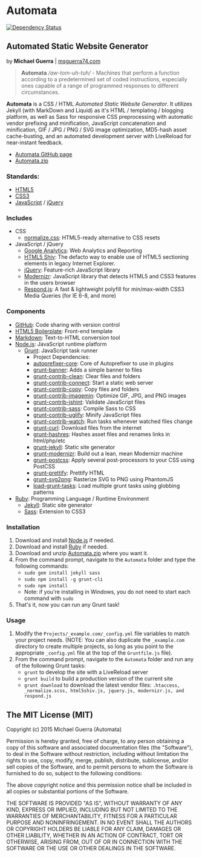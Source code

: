 # Automata

[![Dependency Status](https://david-dm.org/msguerra74/automata.svg?style=flat)](https://david-dm.org/msguerra74/automata)

## Automated Static Website Generator

by **Michael Guerra** | [msguerra74.com][]

> **Automata** */aw-tom-uh-tuh/* - Machines that perform a function according to a predetermined set of coded instructions, especially ones capable of a range of programmed responses to different circumstances.

**Automata** is a CSS / HTML *Automated Static Website Generator*. It utilizes Jekyll (with MarkDown and Liquid) as it's HTML / templating / blogging platform, as well as Sass for responsive CSS preprocessing with automatic vendor prefixing and minification, JavaScript concatenation and minification, GIF / JPG / PNG / SVG image optimization, MD5-hash asset cache-busting, and an automated development server with LiveReload for near-instant feedback.

- [Automata GitHub page][]
- [Automata.zip][]

### Standards:

- [HTML5][]
- [CSS3][]
- [JavaScript][] / [jQuery][]

### Includes

- CSS
    - [normalize.css][]: HTML5-ready alternative to CSS resets
- JavaScript / jQuery
    - [Google Analytics][]: Web Analytics and Reporting
    - [HTML5 Shiv][]: The defacto way to enable use of HTML5 sectioning elements in legacy Internet Explorer.
    - [jQuery][]: Feature-rich JavaScript library
    - [Modernizr][]: JavaScript library that detects HTML5 and CSS3 features in the users browser
    - [Respond.js][]: A fast & lightweight polyfill for min/max-width CSS3 Media Queries (for IE 6-8, and more)

### Components

- [GitHub][]: Code sharing with version control
- [HTML5 Boilerplate][]: Front-end template
- [Markdown][]: Text-to-HTML conversion tool
- [Node.js][]: JavaScript runtime platform
    - [Grunt][]: JavaScript task runner
        - Project Dependencies:
        - [autoprefixer-core][]: Core of Autoprefixer to use in plugins
        - [grunt-banner][]: Adds a simple banner to files
        - [grunt-contrib-clean][]: Clear files and folders
        - [grunt-contrib-connect][]: Start a static web server
        - [grunt-contrib-copy][]: Copy files and folders
        - [grunt-contrib-imagemin][]: Optimize GIF, JPG, and PNG images
        - [grunt-contrib-jshint][]: Validate JavaScript files
        - [grunt-contrib-sass][]: Compile Sass to CSS
        - [grunt-contrib-uglify][]: Minify JavaScript files
        - [grunt-contrib-watch][]: Run tasks whenever watched files change
        - [grunt-curl][]: Download files from the internet
        - [grunt-hashres][]: Hashes asset files and renames links in html/php/etc
        - [grunt-jekyll][]: Static site generator
        - [grunt-modernizr][]: Build out a lean, mean Modernizr machine
        - [grunt-postcss][]: Apply several post-processors to your CSS using PostCSS
        - [grunt-prettify][]: Prettify HTML
        - [grunt-svg2png][]: Rasterize SVG to PNG using PhantomJS
        - [load-grunt-tasks][]: Load multiple grunt tasks using globbing patterns
- [Ruby][]: Programming Language / Runtime Environment
    - [Jekyll][]: Static site generator
    - [Sass][]: Extension to CSS3

### Installation

1. Download and install [Node.js][] if needed.
2. Download and install [Ruby][] if needed.
3. Download and unzip [Automata.zip][] where you want it.
4. From the command prompt, navigate to the `Automata` folder and type the following commands:
    - `sudo gem install jekyll sass`
    - `sudo npm install -g grunt-cli`
    - `sudo npm install`
    - Note: if you're installing in Windows, you do not need to start each command with `sudo`
5. That's it, now you can run any Grunt task!

### Usage

1. Modify the `Projects/_example.com/_config.yml` file variables to match your project needs. (NOTE: You can also duplicate the `_example.com` directory to create multiple projects, so long as you point to the appropriate `_config.yml` file at the top of the `Gruntfile.js` file).
2. From the command prompt, navigate to the `Automata` folder and run any of the following Grunt tasks:
    - `grunt` to develop the site with a LiveReload server
    - `grunt build` to build a production version of the current site
    - `grunt download` to download the latest vendor files: `.htaccess, _normalize.scss, html5shiv.js, jquery.js, modernizr.js, and respond.js`

## The MIT License (MIT)

Copyright (c) 2015 Michael Guerra (Automata)

Permission is hereby granted, free of charge, to any person obtaining a copy of this software and associated documentation files (the "Software"), to deal in the Software without restriction, including without limitation the rights to use, copy, modify, merge, publish, distribute, sublicense, and/or sell copies of the Software, and to permit persons to whom the Software is furnished to do so, subject to the following conditions:

The above copyright notice and this permission notice shall be included in all copies or substantial portions of the Software.

THE SOFTWARE IS PROVIDED "AS IS", WITHOUT WARRANTY OF ANY KIND, EXPRESS OR IMPLIED, INCLUDING BUT NOT LIMITED TO THE WARRANTIES OF MERCHANTABILITY, FITNESS FOR A PARTICULAR PURPOSE AND NONINFRINGEMENT. IN NO EVENT SHALL THE AUTHORS OR COPYRIGHT HOLDERS BE LIABLE FOR ANY CLAIM, DAMAGES OR OTHER LIABILITY, WHETHER IN AN ACTION OF CONTRACT, TORT OR OTHERWISE, ARISING FROM, OUT OF OR IN CONNECTION WITH THE SOFTWARE OR THE USE OR OTHER DEALINGS IN THE SOFTWARE.

<!-- Links -->

[@msguerra74]: http://twitter.com/msguerra74
[Automata.zip]: https://github.com/msguerra74/Automata/archive/master.zip
[autoprefixer-core]: https://github.com/postcss/autoprefixer-core
[CSS3]: http://www.w3.org/Style/CSS/current-work.en.html
[GitHub]: https://github.com/msguerra74
[Automata GitHub page]: https://github.com/msguerra74/Automata
[Google Analytics]: http://www.google.com/analytics/
[Grunt]: http://gruntjs.com/
[grunt-banner]: https://github.com/mattstyles/grunt-banner
[grunt-contrib-clean]: https://github.com/gruntjs/grunt-contrib-clean
[grunt-contrib-connect]: https://github.com/gruntjs/grunt-contrib-connect
[grunt-contrib-copy]: https://github.com/gruntjs/grunt-contrib-copy
[grunt-contrib-imagemin]: https://github.com/gruntjs/grunt-contrib-imagemin
[grunt-contrib-jshint]: https://github.com/gruntjs/grunt-contrib-jshint
[grunt-contrib-sass]: https://github.com/gruntjs/grunt-contrib-sass
[grunt-contrib-uglify]: https://github.com/gruntjs/grunt-contrib-uglify
[grunt-contrib-watch]: https://github.com/gruntjs/grunt-contrib-watch
[grunt-curl]: https://github.com/twolfson/grunt-curl
[grunt-hashres]: https://github.com/luismahou/grunt-hashres
[grunt-jekyll]: https://github.com/dannygarcia/grunt-jekyll
[grunt-modernizr]: https://github.com/Modernizr/grunt-modernizr
[grunt-postcss]: https://github.com/nDmitry/grunt-postcss
[grunt-prettify]: https://github.com/jonschlinkert/grunt-prettify
[grunt-svg2png]: https://github.com/dbushell/grunt-svg2png
[HTML5]: http://www.w3.org/html/wg/drafts/html/master/
[HTML5 Boilerplate]: https://github.com/h5bp/html5-boilerplate
[HTML5 Shiv]: https://github.com/afarkas/html5shiv
[JavaScript]: https://developer.mozilla.org/en-US/docs/Web/JavaScript
[Jekyll]: http://jekyllrb.com/
[jQuery]: http://jquery.com/
[load-grunt-tasks]: https://github.com/sindresorhus/load-grunt-tasks
[Markdown]: http://daringfireball.net/projects/markdown/
[Modernizr]: http://modernizr.com
[msguerra74.com]: http://msguerra74.com/
[node.js]: http://nodejs.org/
[normalize.css]: https://github.com/necolas/normalize.css
[Respond.js]: https://github.com/scottjehl/Respond
[Ruby]: https://www.ruby-lang.org/en/
[Sass]: http://sass-lang.com/